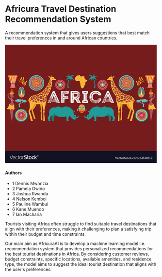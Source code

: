 # Africura Travel Destination Recommendation System
A recommendation system that gives users suggestions that best match their travel preferences in and around African countries.
<p>
    <img src="Data/images/africa-banner.jpg" alt="Banner Image" width="500"/>
</p>

#### Authors
* 1 Dennis Mwanzia
* 2 Pamela Owino
* 3 Joshua Rwanda
* 4 Nelson Kemboi
* 5 Pauline Wambui
* 6 Kane Muendo
* 7 Ian Macharia

Tourists visiting Africa often struggle to find suitable travel destinations that align with their preferences, making it challenging to plan a satisfying trip within their budget and time constraints. 

Our main aim as AfricuraAI is to develop a machine learning model i.e. recommendation system that provides personalized recommendations for the best tourist destinations in Africa. By considering customer reviews, budget constraints, specific locations, available amenities, and residence type, the model aims to suggest the ideal tourist destination that aligns with the user's preferences.